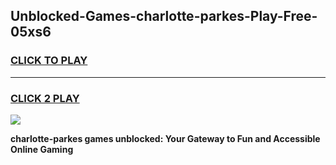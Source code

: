 
## Unblocked-Games-charlotte-parkes-Play-Free-05xs6
<h3>
<a href="https://premium76.site?title=charlotte-parkes&ref=24M">CLICK TO PLAY</a></h3>
<hr>

<h3>
<a href="https://premium76.site?title=charlotte-parkes&ref=24M">CLICK 2 PLAY</a>
  
</h3>

<a href="https://premium76.site?title=charlotte-parkes&ref=24M"><img src="https://clearcache.store/games.png"></a>


**charlotte-parkes games unblocked: Your Gateway to Fun and Accessible Online Gaming**
